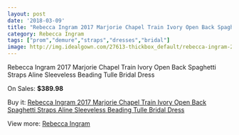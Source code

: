 ```yaml
---
layout: post
date: '2018-03-09'
title: "Rebecca Ingram 2017 Marjorie Chapel Train Ivory Open Back Spaghetti Straps Aline Sleeveless Beading Tulle Bridal Dress"
category: Rebecca Ingram
tags: ["prom","demure","straps","dresses","bridal"]
image: http://img.idealgown.com/27613-thickbox_default/rebecca-ingram-2017-marjorie-chapel-train-ivory-open-back-spaghetti-straps-aline-sleeveless-beading-tulle-bridal-dress.jpg
---
```

Rebecca Ingram 2017 Marjorie Chapel Train Ivory Open Back Spaghetti Straps Aline Sleeveless Beading Tulle Bridal Dress

On Sales: **$389.98**
<a href="https://www.idealgown.com/en/rebecca-ingram/10694-rebecca-ingram-2017-marjorie-chapel-train-ivory-open-back-spaghetti-straps-aline-sleeveless-beading-tulle-bridal-dress.html"><amp-img layout="responsive" width="600" height="600" src="//img.idealgown.com/27613-thickbox_default/rebecca-ingram-2017-marjorie-chapel-train-ivory-open-back-spaghetti-straps-aline-sleeveless-beading-tulle-bridal-dress.jpg" alt="Rebecca Ingram 2017 Marjorie Chapel Train Ivory Open Back Spaghetti Straps Aline Sleeveless Beading Tulle Bridal Dress 0" /></a>
<a href="https://www.idealgown.com/en/rebecca-ingram/10694-rebecca-ingram-2017-marjorie-chapel-train-ivory-open-back-spaghetti-straps-aline-sleeveless-beading-tulle-bridal-dress.html"><amp-img layout="responsive" width="600" height="600" src="//img.idealgown.com/27618-thickbox_default/rebecca-ingram-2017-marjorie-chapel-train-ivory-open-back-spaghetti-straps-aline-sleeveless-beading-tulle-bridal-dress.jpg" alt="Rebecca Ingram 2017 Marjorie Chapel Train Ivory Open Back Spaghetti Straps Aline Sleeveless Beading Tulle Bridal Dress 1" /></a>
<a href="https://www.idealgown.com/en/rebecca-ingram/10694-rebecca-ingram-2017-marjorie-chapel-train-ivory-open-back-spaghetti-straps-aline-sleeveless-beading-tulle-bridal-dress.html"><amp-img layout="responsive" width="600" height="600" src="//img.idealgown.com/27617-thickbox_default/rebecca-ingram-2017-marjorie-chapel-train-ivory-open-back-spaghetti-straps-aline-sleeveless-beading-tulle-bridal-dress.jpg" alt="Rebecca Ingram 2017 Marjorie Chapel Train Ivory Open Back Spaghetti Straps Aline Sleeveless Beading Tulle Bridal Dress 2" /></a>
<a href="https://www.idealgown.com/en/rebecca-ingram/10694-rebecca-ingram-2017-marjorie-chapel-train-ivory-open-back-spaghetti-straps-aline-sleeveless-beading-tulle-bridal-dress.html"><amp-img layout="responsive" width="600" height="600" src="//img.idealgown.com/27616-thickbox_default/rebecca-ingram-2017-marjorie-chapel-train-ivory-open-back-spaghetti-straps-aline-sleeveless-beading-tulle-bridal-dress.jpg" alt="Rebecca Ingram 2017 Marjorie Chapel Train Ivory Open Back Spaghetti Straps Aline Sleeveless Beading Tulle Bridal Dress 3" /></a>
<a href="https://www.idealgown.com/en/rebecca-ingram/10694-rebecca-ingram-2017-marjorie-chapel-train-ivory-open-back-spaghetti-straps-aline-sleeveless-beading-tulle-bridal-dress.html"><amp-img layout="responsive" width="600" height="600" src="//img.idealgown.com/27615-thickbox_default/rebecca-ingram-2017-marjorie-chapel-train-ivory-open-back-spaghetti-straps-aline-sleeveless-beading-tulle-bridal-dress.jpg" alt="Rebecca Ingram 2017 Marjorie Chapel Train Ivory Open Back Spaghetti Straps Aline Sleeveless Beading Tulle Bridal Dress 4" /></a>
<a href="https://www.idealgown.com/en/rebecca-ingram/10694-rebecca-ingram-2017-marjorie-chapel-train-ivory-open-back-spaghetti-straps-aline-sleeveless-beading-tulle-bridal-dress.html"><amp-img layout="responsive" width="600" height="600" src="//img.idealgown.com/27614-thickbox_default/rebecca-ingram-2017-marjorie-chapel-train-ivory-open-back-spaghetti-straps-aline-sleeveless-beading-tulle-bridal-dress.jpg" alt="Rebecca Ingram 2017 Marjorie Chapel Train Ivory Open Back Spaghetti Straps Aline Sleeveless Beading Tulle Bridal Dress 5" /></a>

Buy it: [Rebecca Ingram 2017 Marjorie Chapel Train Ivory Open Back Spaghetti Straps Aline Sleeveless Beading Tulle Bridal Dress](https://www.idealgown.com/en/rebecca-ingram/10694-rebecca-ingram-2017-marjorie-chapel-train-ivory-open-back-spaghetti-straps-aline-sleeveless-beading-tulle-bridal-dress.html "Rebecca Ingram 2017 Marjorie Chapel Train Ivory Open Back Spaghetti Straps Aline Sleeveless Beading Tulle Bridal Dress")

View more: [Rebecca Ingram](https://www.idealgown.com/en/176-rebecca-ingram "Rebecca Ingram")
